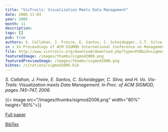 ```yaml
---
title: "VisTrails: Visualization Meets Data Management"
date: 2006-11-03
year: 2006
month: 11
description:
tags: []
pub: true
authors: S. Callahan, J. Freire, E. Santos, C. Scheidegger, C.T. Silva and H.T. Vo
in : In Proceedings of ACM SIGMOD International Conference on Management of Data
file: http://www.vistrails.org/download/download.php?type=PUB&id=sigmod2006.pdf
featuredImage: /images/thumbs/sigmod2006.png
featuredPreviewImage: /images/thumbs/sigmod2006.png
bibtex: /citations/sigmod2006.bib
---
```


*S. Callahan, J. Freire, E. Santos, C. Scheidegger, C. Silva, and H. Vo. Vis- Trails: Visualization meets Data Management. In Proc. of ACM SIGMOD, pages 745–747, 2006.*

{{< image src="/images/thumbs/sigmod2006.png" width="80%" height="80%">}}

[Full paper](http://www.vistrails.org/download/download.php?type=PUB&id=sigmod2006.pdf)

[BibTex](/citations/sigmod2006.bib)

